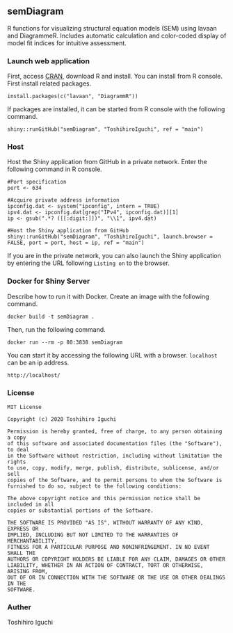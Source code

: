 ## semDiagram
R functions for visualizing structural equation models (SEM) using lavaan and DiagrammeR. Includes automatic calculation and color-coded display of model fit indices for intuitive assessment.

### Launch web application
First, access [CRAN](https://cran.r-project.org/), download R and install.
You can install from R console.
First install related packages.

    install.packages(c("lavaan", "DiagrammR"))
    
If packages are installed, it can be started from R console with the following command.
    
    shiny::runGitHub("semDiagram", "ToshihiroIguchi", ref = "main")

### Host
Host the Shiny application from GitHub in a private network.
Enter the following command in R console.

    #Port specification
    port <- 634

    #Acquire private address information
    ipconfig.dat <- system("ipconfig", intern = TRUE)
    ipv4.dat <- ipconfig.dat[grep("IPv4", ipconfig.dat)][1]
    ip <- gsub(".*? ([[:digit:]])", "\\1", ipv4.dat)

    #Host the Shiny application from GitHub
    shiny::runGitHub("semDiagram", "ToshihiroIguchi", launch.browser = FALSE, port = port, host = ip, ref = "main")

If you are in the private network, you can also launch the Shiny application by entering the URL following `Listing on` to the browser.


### Docker for Shiny Server
Describe how to run it with Docker.
Create an image with the following command.

    docker build -t semDiagram .
    
Then, run the following command.

    docker run --rm -p 80:3838 semDiagram

You can start it by accessing the following URL with a browser. `localhost` can be an ip address.

    http://localhost/


### License 

```
MIT License

Copyright (c) 2020 Toshihiro Iguchi

Permission is hereby granted, free of charge, to any person obtaining a copy
of this software and associated documentation files (the "Software"), to deal
in the Software without restriction, including without limitation the rights
to use, copy, modify, merge, publish, distribute, sublicense, and/or sell
copies of the Software, and to permit persons to whom the Software is
furnished to do so, subject to the following conditions:

The above copyright notice and this permission notice shall be included in all
copies or substantial portions of the Software.

THE SOFTWARE IS PROVIDED "AS IS", WITHOUT WARRANTY OF ANY KIND, EXPRESS OR
IMPLIED, INCLUDING BUT NOT LIMITED TO THE WARRANTIES OF MERCHANTABILITY,
FITNESS FOR A PARTICULAR PURPOSE AND NONINFRINGEMENT. IN NO EVENT SHALL THE
AUTHORS OR COPYRIGHT HOLDERS BE LIABLE FOR ANY CLAIM, DAMAGES OR OTHER
LIABILITY, WHETHER IN AN ACTION OF CONTRACT, TORT OR OTHERWISE, ARISING FROM,
OUT OF OR IN CONNECTION WITH THE SOFTWARE OR THE USE OR OTHER DEALINGS IN THE
SOFTWARE.
```

### Auther
Toshihiro Iguchi
